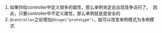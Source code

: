 1. 如果你给controller中定义很多的属性，那么单例肯定会出现竞争访问了。  因此，只要controller中不定义属性，那么单例就是是安全的
2. `@controller`之前增加`@Scope("prototype")`，就可以改变单例模式为多例模式